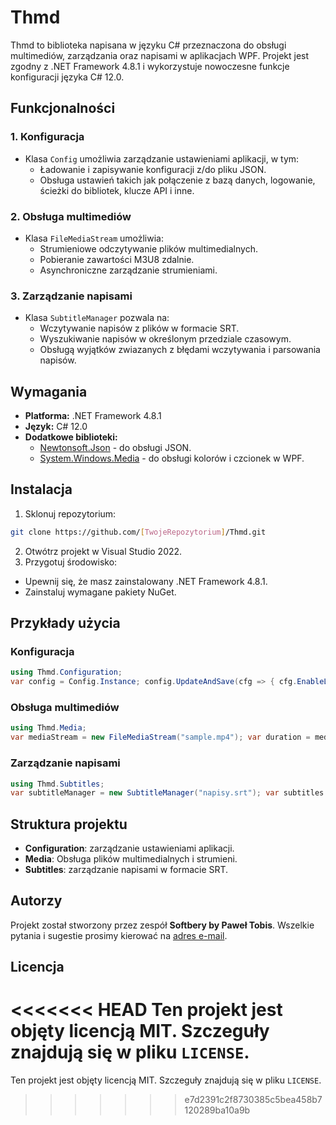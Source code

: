 # Thmd

Thmd to biblioteka napisana w języku C# przeznaczona do obsługi multimediów, zarządzania  oraz napisami w aplikacjach WPF. Projekt jest zgodny z .NET Framework 4.8.1 i wykorzystuje nowoczesne funkcje konfiguracji języka C# 12.0.

## Funkcjonalności

### 1. **Konfiguracja**
- Klasa `Config` umożliwia zarządzanie ustawieniami aplikacji, w tym:
  - Ładowanie i zapisywanie konfiguracji z/do pliku JSON.
  - Obsługa ustawień takich jak połączenie z bazą danych, logowanie, ścieżki do bibliotek, klucze API i inne.

### 2. **Obsługa multimediów**
- Klasa `FileMediaStream` umożliwia:
  - Strumieniowe odczytywanie plików multimedialnych.
  - Pobieranie zawartości M3U8 zdalnie.
  - Asynchroniczne zarządzanie strumieniami.

### 3. **Zarządzanie napisami**
- Klasa `SubtitleManager` pozwala na:
  - Wczytywanie napisów z plików w formacie SRT.
  - Wyszukiwanie napisów w określonym przedziale czasowym.
  - Obsługą wyjątków zwiazanych z błędami wczytywania i parsowania napisów.

## Wymagania

- **Platforma:** .NET Framework 4.8.1
- **Język:** C# 12.0
- **Dodatkowe biblioteki:**
  - [Newtonsoft.Json](https://www.nuget.org/packages/Newtonsoft.Json) - do obsługi JSON.
  - [System.Windows.Media](https://learn.microsoft.com/en-us/dotnet/api/system.windows.media) - do obsługi kolorów i czcionek w WPF.

## Instalacja

1. Sklonuj repozytorium:
```bash
git clone https://github.com/[TwojeRepozytorium]/Thmd.git
```
2. Otwótrz projekt w Visual Studio 2022.
3. Przygotuj środowisko:
- Upewnij się, że masz zainstalowany .NET Framework 4.8.1.
- Zainstaluj wymagane pakiety NuGet.

## Przykłady użycia

### Konfiguracja
```csharp
using Thmd.Configuration;
var config = Config.Instance; config.UpdateAndSave(cfg => { cfg.EnableLogging = true; cfg.ApiKey = "new-api-key"; });
```

### Obsługa multimediów
```csharp
using Thmd.Media;
var mediaStream = new FileMediaStream("sample.mp4"); var duration = mediaStream.GetDuration(); Console.WriteLine($"Czas trwania: {duration} sekund");
```

### Zarządzanie napisami
```csharp
using Thmd.Subtitles;
var subtitleManager = new SubtitleManager("napisy.srt"); var subtitles = subtitleManager.GetStartToEndTimeSpan(TimeSpan.FromSeconds(0), TimeSpan.FromSeconds(60)); foreach (var subtitle in subtitles) { Console.WriteLine(subtitle.Text); }
```

## Struktura projektu

- **Configuration**: zarządzanie ustawieniami aplikacji.
- **Media**: Obsługa plików multimedialnych i strumieni.
- **Subtitles**: zarządzanie napisami w formacie SRT.

## Autorzy

Projekt został stworzony przez zespół **Softbery by Paweł Tobis**. Wszelkie pytania i sugestie prosimy kierować na [adres e-mail](mailto:kontakt@softbery.org).

## Licencja

<<<<<<< HEAD
Ten projekt jest objęty licencją MIT. Szczeguły znajdują się w pliku `LICENSE`.
=======
Ten projekt jest objęty licencją MIT. Szczeguły znajdują się w pliku `LICENSE`.
>>>>>>> e7d2391c2f8730385c5bea458b7120289ba10a9b
